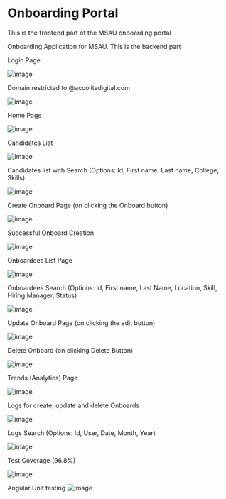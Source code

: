 # Onboarding Portal
This is the frontend part of the MSAU onboarding portal

Onboarding Application for MSAU. This is the backend part

Login Page

![image](https://user-images.githubusercontent.com/41691630/116663339-97262900-a9b4-11eb-92ba-ca4f7d390310.png)



 

Domain restricted to @accolitedigital.com

![image](https://user-images.githubusercontent.com/41691630/116663365-a016fa80-a9b4-11eb-8be5-dcd73a5e4608.png)




 

Home Page

![image](https://user-images.githubusercontent.com/41691630/116663381-a73e0880-a9b4-11eb-89ec-7e1a9ea542ce.png)






Candidates List 

![image](https://user-images.githubusercontent.com/41691630/116663399-ad33e980-a9b4-11eb-949b-4fb7152c4da0.png)




 

Candidates list with Search (Options: Id, First name, Last name, College, Skills)


![image](https://user-images.githubusercontent.com/41691630/116663423-b45af780-a9b4-11eb-81b2-9dd1dc5eb774.png)
 

Create Onboard Page (on clicking the Onboard button)


![image](https://user-images.githubusercontent.com/41691630/116663436-b9b84200-a9b4-11eb-8911-152ffbb1b807.png)
 

Successful Onboard Creation


![image](https://user-images.githubusercontent.com/41691630/116663456-c0df5000-a9b4-11eb-9133-1ab2a70730d0.png)
 

Onboardees List Page

![image](https://user-images.githubusercontent.com/41691630/116663474-c6d53100-a9b4-11eb-9c6e-c31aac20f1c8.png)


Onboardees Search (Options: Id, First name, Last Name, Location, Skill, Hiring Manager, Status)

![image](https://user-images.githubusercontent.com/41691630/116663500-cfc60280-a9b4-11eb-926b-2d51845efe45.png)
 

Update Onboard Page (on clicking the edit button)

![image](https://user-images.githubusercontent.com/41691630/116663513-d48ab680-a9b4-11eb-810c-48100832b874.png)


Delete Onboard (on clicking Delete Button)

![image](https://user-images.githubusercontent.com/41691630/116663524-d8b6d400-a9b4-11eb-865f-bafbd88d1920.png)


Trends (Analytics) Page

![image](https://user-images.githubusercontent.com/41691630/116663585-f2581b80-a9b4-11eb-923c-10a0267eff28.png)


Logs for create, update and delete Onboards

![image](https://user-images.githubusercontent.com/41691630/116663613-fab05680-a9b4-11eb-9447-085afd9c2036.png)


Logs Search (Options: Id, User, Date, Month, Year)

![image](https://user-images.githubusercontent.com/41691630/116663626-fedc7400-a9b4-11eb-9e99-407df6caf0e3.png)
 


Test Coverage (96.8%)

![image](https://user-images.githubusercontent.com/41691630/116663636-03a12800-a9b5-11eb-8c9e-5d581d1dbc22.png)



Angular Unit testing
![image](https://user-images.githubusercontent.com/41691630/117403341-a44b9680-af25-11eb-9bd7-291e028b8345.png)


 

